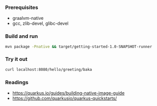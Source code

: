 ### Prerequisites

* graalvm-native
* gcc, zlib-devel, glibc-devel

### Build and run

````sh
mvn package -Pnative && target/getting-started-1.0-SNAPSHOT-runner
````

### Try it out

````sh
curl localhost:8080/hello/greeting/baka
````

### Readings

* https://quarkus.io/guides/building-native-image-guide
* https://github.com/quarkusio/quarkus-quickstarts/

